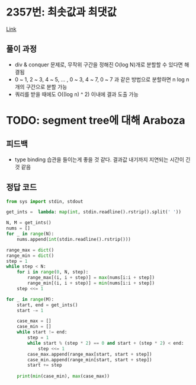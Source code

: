 # 2357번: 최솟값과 최댓값
[Link](https://www.acmicpc.net/problem/)

## 풀이 과정
* div & conquer 문제로, 무작위 구간을 정해진 O(log N)개로 분할할 수 있다면 해결됨
* 0 ~ 1, 2 ~ 3, 4 ~ 5, ... , 0 ~ 3, 4 ~ 7, 0 ~ 7 과 같은 방법으로 분할하면 n log n개의 구간으로 분할 가능
* 쿼리를 받을 때에도 O((log n) ^ 2) 이내에 결과 도출 가능

# TODO: segment tree에 대해 Araboza

## 피드백
* type binding 습관을 들이는게 좋을 것 같다. 결과값 내기까지 지연되는 시간이 긴 것 같음

## 정답 코드
```python
from sys import stdin, stdout

get_ints =  lambda: map(int, stdin.readline().rstrip().split(' '))

N, M = get_ints()
nums = []
for _ in range(N):
    nums.append(int(stdin.readline().rstrip()))

range_max = dict()
range_min = dict()
step = 1
while step < N:
    for i in range(0, N, step):
        range_max[(i, i + step)] = max(nums[i:i + step])
        range_min[(i, i + step)] = min(nums[i:i + step])
    step <<= 1

for _ in range(M):
    start, end = get_ints()
    start -= 1

    case_max = []
    case_min = []
    while start != end:
        step = 1
        while start % (step * 2) == 0 and start + (step * 2) < end:
            step <<= 1
        case_max.append(range_max[start, start + step])
        case_min.append(range_min[start, start + step])
        start += step
    
    print(min(case_min), max(case_max))
```
